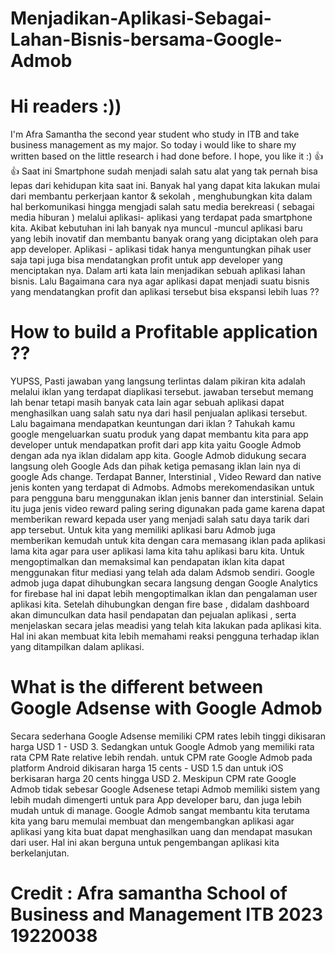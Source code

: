 # Menjadikan-Aplikasi-Sebagai-Lahan-Bisnis-bersama-Google-Admob 
# Hi readers :))
I'm Afra Samantha the second year student who study in ITB and take business management as my major. So today i would like to share my written based on the little research i had done before. I hope, you like it :) 👍 👍
Saat ini Smartphone sudah menjadi salah satu alat yang tak pernah bisa lepas dari kehidupan kita saat ini. Banyak hal yang dapat kita lakukan mulai dari membantu perkerjaan kantor & sekolah , menghubungkan kita dalam hal berkomunikasi hingga mengjadi salah satu media berekreasi ( sebagai media hiburan ) melalui aplikasi- aplikasi yang terdapat pada smartphone kita. Akibat kebutuhan ini lah banyak nya muncul -muncul aplikasi baru yang lebih inovatif dan membantu banyak orang yang diciptakan oleh para app developer. Aplikasi - aplikasi tidak hanya menguntungkan pihak user saja tapi juga bisa mendatangkan profit untuk app developer yang menciptakan nya. Dalam arti kata lain menjadikan sebuah aplikasi lahan bisnis. Lalu Bagaimana cara nya agar aplikasi dapat menjadi suatu bisnis yang mendatangkan profit dan aplikasi tersebut bisa ekspansi lebih luas ??
# How to build a Profitable application ?? 
YUPSS, Pasti jawaban yang langsung terlintas dalam pikiran kita adalah melalui iklan yang terdapat diaplikasi tersebut. jawaban tersebut memang lah benar tetapi masih banyak cata lain agar sebuah aplikasi dapat menghasilkan uang salah satu nya dari hasil penjualan aplikasi tersebut. Lalu bagaimana mendapatkan keuntungan dari iklan ? Tahukah kamu google mengeluarkan suatu produk yang dapat membantu kita para app developer untuk mendapatkan profit dari app kita yaitu Google Admob dengan ada nya iklan didalam app kita. Google Admob didukung secara langsung oleh Google Ads dan pihak ketiga pemasang iklan lain nya di google Ads change. Terdapat Banner, Interstinial , Video Reward dan native jenis konten yang terdapat di Admobs. Admobs merekomendasikan untuk para pengguna baru menggunakan iklan jenis banner dan interstinial. Selain itu juga jenis video reward paling sering digunakan pada game karena dapat memberikan reward kepada user yang menjadi salah satu daya tarik dari app tersebut. Untuk kita yang memiliki aplikasi baru Admob juga memberikan kemudah untuk kita dengan cara memasang iklan pada aplikasi lama kita agar para user aplikasi lama kita tahu aplikasi baru kita. Untuk mengoptimalkan dan memaksimal kan pendapatan iklan kita dapat menggunakan fitur mediasi yang telah ada dalam Adsmob sendiri.
Google admob juga dapat dihubungkan secara langsung dengan Google Analytics for firebase hal ini dapat lebih mengoptimalkan iklan dan pengalaman user aplikasi kita. Setelah dihubungkan dengan fire base , didalam dashboard akan dimunculkan data hasil pendapatan dan pejualan aplikasi , serta menjelaskan secara jelas meadisi yang telah kita lakukan pada aplikasi kita. Hal ini akan membuat kita lebih memahami reaksi pengguna terhadap iklan yang ditampilkan dalam aplikasi.
# What is the different between Google Adsense with Google Admob
Secara sederhana Google Adsense memiliki CPM rates lebih tinggi dikisaran harga USD 1 - USD 3. Sedangkan untuk Google Admob yang memiliki rata rata CPM Rate relative lebih rendah. untuk CPM rate Google Admob pada platform Android dikisaran harga 15 cents - USD 1.5 dan untuk iOS berkisaran harga 20 cents hingga USD 2. Meskipun CPM rate Google Admob tidak sebesar Google Adsenese tetapi Admob memiliki sistem yang lebih mudah dimengerti untuk para App developer baru, dan juga lebih mudah untuk di manage. Google Admob sangat membantu kita terutama kita yang baru memulai membuat dan mengembangkan aplikasi agar aplikasi yang kita buat dapat menghasilkan uang dan mendapat masukan dari user. Hal ini akan berguna untuk pengembangan aplikasi kita berkelanjutan.
# Credit : Afra samantha School of Business and Management ITB 2023 19220038
